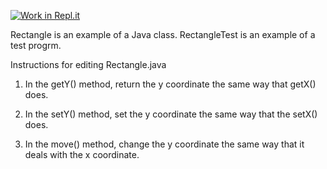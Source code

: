 [![Work in Repl.it](https://classroom.github.com/assets/work-in-replit-14baed9a392b3a25080506f3b7b6d57f295ec2978f6f33ec97e36a161684cbe9.svg)](https://classroom.github.com/online_ide?assignment_repo_id=3383943&assignment_repo_type=AssignmentRepo)

Rectangle is an example of a Java class.
RectangleTest is an example of a test progrm.

Instructions for editing Rectangle.java

1.  In the getY() method, return the y coordinate the same way that getX() does.

2.  In the setY() method, set the y coordinate the same way that the setX() does.

3.  In the move() method, change the y coordinate the same way that it deals with the x coordinate.